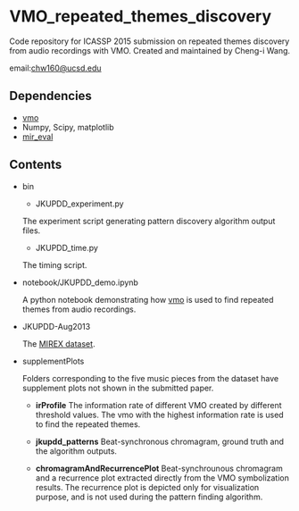 VMO_repeated_themes_discovery
=============================

Code repository for ICASSP 2015 submission on repeated themes discovery from audio recordings with VMO. Created and maintained by Cheng-i Wang. 

email:chw160@ucsd.edu

## Dependencies
* [vmo](https://github.com/wangsix/vmo) 
* Numpy, Scipy, matplotlib
* [mir_eval](https://github.com/craffel/mir_eval)

## Contents 
* bin
    * JKUPDD_experiment.py

    The experiment script generating pattern discovery algorithm output files. 
    * JKUPDD_time.py

    The timing script.
* notebook/JKUPDD_demo.ipynb

    A python notebook demonstrating how [vmo](https://github.com/wangsix/vmo) is used to find repeated themes from audio recordings.  
* JKUPDD-Aug2013

    The [MIREX dataset](http://www.music-ir.org/mirex/wiki/2014:Discovery_of_Repeated_Themes_%26_Sections).

* supplementPlots

    Folders corresponding to the five music pieces from the dataset have supplement plots not shown in the submitted paper.

    * **irProfile** The information rate of different VMO created by different threshold values. The vmo with the highest information rate is used to find the repeated themes.

    * **jkupdd_patterns** Beat-synchronous chromagram, ground truth and the algorithm outputs.

    * **chromagramAndRecurrencePlot** Beat-synchrounous chromagram and a recurrence plot extracted directly from the VMO symbolization results. The recurrence plot is depicted only for visualization purpose, and is not used during the pattern finding algorithm.

